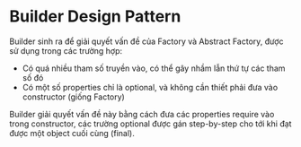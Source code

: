 # Builder Design Pattern

Builder sinh ra để giải quyết vấn đề của Factory và Abstract Factory,
được sử dụng trong các trường hợp:

- Có quá nhiều tham số truyền vào, có thể gây nhầm lẫn thứ tự các tham số đó
- Có một số properties chỉ là optional, và không cần thiết phải đưa vào
constructor (giống Factory)

Builder giải quyết vấn đề này bằng cách đưa các properties require vào trong
constructor, các trường optional được gán step-by-step cho tới khi đạt
được một object cuối cùng (final).

